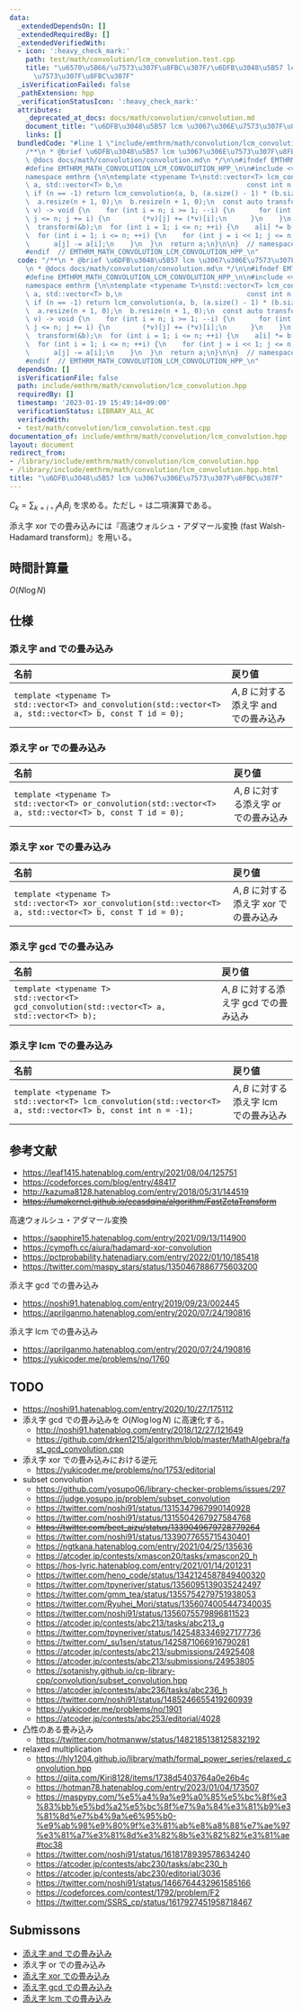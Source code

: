 ```yaml
---
data:
  _extendedDependsOn: []
  _extendedRequiredBy: []
  _extendedVerifiedWith:
  - icon: ':heavy_check_mark:'
    path: test/math/convolution/lcm_convolution.test.cpp
    title: "\u6570\u5B66/\u7573\u307F\u8FBC\u307F/\u6DFB\u3048\u5B57 lcm \u3067\u306E\
      \u7573\u307F\u8FBC\u307F"
  _isVerificationFailed: false
  _pathExtension: hpp
  _verificationStatusIcon: ':heavy_check_mark:'
  attributes:
    _deprecated_at_docs: docs/math/convolution/convolution.md
    document_title: "\u6DFB\u3048\u5B57 lcm \u3067\u306E\u7573\u307F\u8FBC\u307F"
    links: []
  bundledCode: "#line 1 \"include/emthrm/math/convolution/lcm_convolution.hpp\"\n\
    /**\n * @brief \u6DFB\u3048\u5B57 lcm \u3067\u306E\u7573\u307F\u8FBC\u307F\n *\
    \ @docs docs/math/convolution/convolution.md\n */\n\n#ifndef EMTHRM_MATH_CONVOLUTION_LCM_CONVOLUTION_HPP_\n\
    #define EMTHRM_MATH_CONVOLUTION_LCM_CONVOLUTION_HPP_\n\n#include <vector>\n\n\
    namespace emthrm {\n\ntemplate <typename T>\nstd::vector<T> lcm_convolution(std::vector<T>\
    \ a, std::vector<T> b,\n                               const int n = -1) {\n \
    \ if (n == -1) return lcm_convolution(a, b, (a.size() - 1) * (b.size() - 1));\n\
    \  a.resize(n + 1, 0);\n  b.resize(n + 1, 0);\n  const auto transform = [n](std::vector<T>*\
    \ v) -> void {\n    for (int i = n; i >= 1; --i) {\n      for (int j = i << 1;\
    \ j <= n; j += i) {\n        (*v)[j] += (*v)[i];\n      }\n    }\n  };\n  transform(&a);\n\
    \  transform(&b);\n  for (int i = 1; i <= n; ++i) {\n    a[i] *= b[i];\n  }\n\
    \  for (int i = 1; i <= n; ++i) {\n    for (int j = i << 1; j <= n; j += i) {\n\
    \      a[j] -= a[i];\n    }\n  }\n  return a;\n}\n\n}  // namespace emthrm\n\n\
    #endif  // EMTHRM_MATH_CONVOLUTION_LCM_CONVOLUTION_HPP_\n"
  code: "/**\n * @brief \u6DFB\u3048\u5B57 lcm \u3067\u306E\u7573\u307F\u8FBC\u307F\
    \n * @docs docs/math/convolution/convolution.md\n */\n\n#ifndef EMTHRM_MATH_CONVOLUTION_LCM_CONVOLUTION_HPP_\n\
    #define EMTHRM_MATH_CONVOLUTION_LCM_CONVOLUTION_HPP_\n\n#include <vector>\n\n\
    namespace emthrm {\n\ntemplate <typename T>\nstd::vector<T> lcm_convolution(std::vector<T>\
    \ a, std::vector<T> b,\n                               const int n = -1) {\n \
    \ if (n == -1) return lcm_convolution(a, b, (a.size() - 1) * (b.size() - 1));\n\
    \  a.resize(n + 1, 0);\n  b.resize(n + 1, 0);\n  const auto transform = [n](std::vector<T>*\
    \ v) -> void {\n    for (int i = n; i >= 1; --i) {\n      for (int j = i << 1;\
    \ j <= n; j += i) {\n        (*v)[j] += (*v)[i];\n      }\n    }\n  };\n  transform(&a);\n\
    \  transform(&b);\n  for (int i = 1; i <= n; ++i) {\n    a[i] *= b[i];\n  }\n\
    \  for (int i = 1; i <= n; ++i) {\n    for (int j = i << 1; j <= n; j += i) {\n\
    \      a[j] -= a[i];\n    }\n  }\n  return a;\n}\n\n}  // namespace emthrm\n\n\
    #endif  // EMTHRM_MATH_CONVOLUTION_LCM_CONVOLUTION_HPP_\n"
  dependsOn: []
  isVerificationFile: false
  path: include/emthrm/math/convolution/lcm_convolution.hpp
  requiredBy: []
  timestamp: '2023-01-19 15:49:14+09:00'
  verificationStatus: LIBRARY_ALL_AC
  verifiedWith:
  - test/math/convolution/lcm_convolution.test.cpp
documentation_of: include/emthrm/math/convolution/lcm_convolution.hpp
layout: document
redirect_from:
- /library/include/emthrm/math/convolution/lcm_convolution.hpp
- /library/include/emthrm/math/convolution/lcm_convolution.hpp.html
title: "\u6DFB\u3048\u5B57 lcm \u3067\u306E\u7573\u307F\u8FBC\u307F"
---
```

$C_k = \sum_{k = i \circ j} A_i B_j$ を求める。ただし $\circ$ は二項演算である。

添え字 xor での畳み込みには『高速ウォルシュ・アダマール変換 (fast Walsh-Hadamard transform)』を用いる。


## 時間計算量

$O(N\log{N})$


## 仕様

### 添え字 and での畳み込み

|名前|戻り値|
|:--|:--|
|`template <typename T>`<br>`std::vector<T> and_convolution(std::vector<T> a, std::vector<T> b, const T id = 0);`|$A, B$ に対する添え字 and での畳み込み|


### 添え字 or での畳み込み

|名前|戻り値|
|:--|:--|
|`template <typename T>`<br>`std::vector<T> or_convolution(std::vector<T> a, std::vector<T> b, const T id = 0);`|$A, B$ に対する添え字 or での畳み込み|


### 添え字 xor での畳み込み

|名前|戻り値|
|:--|:--|
|`template <typename T>`<br>`std::vector<T> xor_convolution(std::vector<T> a, std::vector<T> b, const T id = 0);`|$A, B$ に対する添え字 xor での畳み込み|


### 添え字 gcd での畳み込み

|名前|戻り値|
|:--|:--|
|`template <typename T>`<br>`std::vector<T> gcd_convolution(std::vector<T> a, std::vector<T> b);`|$A, B$ に対する添え字 gcd での畳み込み|


### 添え字 lcm での畳み込み

|名前|戻り値|
|:--|:--|
|`template <typename T>`<br>`std::vector<T> lcm_convolution(std::vector<T> a, std::vector<T> b, const int n = -1);`|$A, B$ に対する添え字 lcm での畳み込み|


## 参考文献

- https://leaf1415.hatenablog.com/entry/2021/08/04/125751
- https://codeforces.com/blog/entry/48417
- http://kazuma8128.hatenablog.com/entry/2018/05/31/144519
- ~~https://lumakernel.github.io/ecasdqina/algorithm/FastZetaTransform~~

高速ウォルシュ・アダマール変換
- https://sapphire15.hatenablog.com/entry/2021/09/13/114900
- https://cympfh.cc/aiura/hadamard-xor-convolution
- https://pctprobability.hatenadiary.com/entry/2022/01/10/185418
- https://twitter.com/maspy_stars/status/1350467886775603200

添え字 gcd での畳み込み
- https://noshi91.hatenablog.com/entry/2019/09/23/002445
- https://aprilganmo.hatenablog.com/entry/2020/07/24/190816

添え字 lcm での畳み込み
- https://aprilganmo.hatenablog.com/entry/2020/07/24/190816
- https://yukicoder.me/problems/no/1760


## TODO

- https://noshi91.hatenablog.com/entry/2020/10/27/175112
- 添え字 gcd での畳み込みを $O(N\log{\log{N}})$ に高速化する。
  - http://noshi91.hatenablog.com/entry/2018/12/27/121649
  - https://github.com/drken1215/algorithm/blob/master/MathAlgebra/fast_gcd_convolution.cpp
- 添え字 xor での畳み込みにおける逆元
  - https://yukicoder.me/problems/no/1753/editorial
- subset convolution
  - https://github.com/yosupo06/library-checker-problems/issues/297
  - https://judge.yosupo.jp/problem/subset_convolution
  - https://twitter.com/noshi91/status/1315347967990140928
  - https://twitter.com/noshi91/status/1315504267927584768
  - ~~https://twitter.com/beet_aizu/status/1339049679728779264~~
  - https://twitter.com/noshi91/status/1339077655715430401
  - https://ngtkana.hatenablog.com/entry/2021/04/25/135636
  - https://atcoder.jp/contests/xmascon20/tasks/xmascon20_h
  - https://hos-lyric.hatenablog.com/entry/2021/01/14/201231
  - https://twitter.com/heno_code/status/1342124587849400320
  - https://twitter.com/tpyneriver/status/1356095139035242497
  - https://twitter.com/gmm_tea/status/1355754279751938053
  - https://twitter.com/Ryuhei_Mori/status/1356074005447340035
  - https://twitter.com/noshi91/status/1356075579896811523
  - https://atcoder.jp/contests/abc213/tasks/abc213_g
  - https://twitter.com/tpyneriver/status/1425483346927177736
  - https://twitter.com/_su1sen/status/1425871066916790281
  - https://atcoder.jp/contests/abc213/submissions/24925408
  - https://atcoder.jp/contests/abc213/submissions/24953805
  - https://sotanishy.github.io/cp-library-cpp/convolution/subset_convolution.hpp
  - https://atcoder.jp/contests/abc236/tasks/abc236_h
  - https://twitter.com/noshi91/status/1485246655419260939
  - https://yukicoder.me/problems/no/1901
  - https://atcoder.jp/contests/abc253/editorial/4028
- 凸性のある畳み込み
  - https://twitter.com/hotmanww/status/1482185138125832192
- relaxed multiplication
  - https://hly1204.github.io/library/math/formal_power_series/relaxed_convolution.hpp
  - https://qiita.com/Kiri8128/items/1738d5403764a0e26b4c
  - https://hotman78.hatenablog.com/entry/2023/01/04/173507
  - https://maspypy.com/%e5%a4%9a%e9%a0%85%e5%bc%8f%e3%83%bb%e5%bd%a2%e5%bc%8f%e7%9a%84%e3%81%b9%e3%81%8d%e7%b4%9a%e6%95%b0-%e9%ab%98%e9%80%9f%e3%81%ab%e8%a8%88%e7%ae%97%e3%81%a7%e3%81%8d%e3%82%8b%e3%82%82%e3%81%ae#toc38
  - https://twitter.com/noshi91/status/1618178939578634240
  - https://atcoder.jp/contests/abc230/tasks/abc230_h
  - https://atcoder.jp/contests/abc230/editorial/3036
  - https://twitter.com/noshi91/status/1466764432961585166
  - https://codeforces.com/contest/1792/problem/F2
  - https://twitter.com/SSRS_cp/status/1617927451958718467


## Submissons

- [添え字 and での畳み込み](https://judge.yosupo.jp/submission/32176)
- 添え字 or での畳み込み
- [添え字 xor での畳み込み](https://judge.yosupo.jp/submission/32459)
- [添え字 gcd での畳み込み](https://judge.yosupo.jp/submission/79257)
- [添え字 lcm での畳み込み](https://judge.yosupo.jp/submission/79261)
